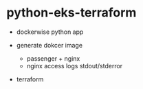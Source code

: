 # python-eks-terraform

- dockerwise python app
- generate dokcer image
    - passenger + nginx
    - nginx access logs stdout/stderror

- terraform
    